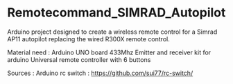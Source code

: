 # Remotecommand_SIMRAD_Autopilot
Arduino project designed to create a wireless remote control for a Simrad AP11 autopilot replacing the wired R300X remote control.

Material need :
  Arduino UNO board
  433Mhz Emitter and receiver kit for arduino
  Universal remote controller with 6 buttons


Sources : 
  Arduino rc switch : 
      https://github.com/sui77/rc-switch/
